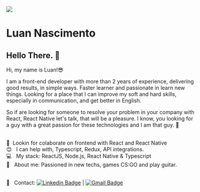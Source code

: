 <img width="auto" src="https://www.notion.so/image/https%3A%2F%2Fs3-us-west-2.amazonaws.com%2Fsecure.notion-static.com%2F4b24bb94-c9ea-4984-a8cb-300ce4553abb%2Fnlw4-banner-github.png?table=block&id=d50c626b-7d28-4bfc-b9f0-ea2b42347e3e&spaceId=08f749ff-d06d-49a8-a488-9846e081b224&width=1920&userId=&cache=v2">


# Luan Nascimento

## Hello There. 👋
Hi, my name is Luan!😎

I am a front-end developer with more than 2 years of experience, delivering good results, in simple ways. Faster learner and passionate in learn new things.
Looking for a place that I can improve my soft and hard skills, especially in communication, and get better in English.

So if are looking for someone to resolve your problem in your company with React, React Native let's talk, that will be a pleasure. I know, you looking for a guy with a great passion for these technologies and I am that guy. 🚀



 <br/> :purple_heart: &nbsp;Lookin for colaborate on frontend with React and React Native
 <br/> :blush: &nbsp; I can help with, Typescript, Redux, API integrations.
 <br/> :computer: &nbsp; My stack: ReactJS, Node.js, React Native & Typescript
 <br/> 💬  &nbsp; About me: Passioned in new techs, games CS:GO and play guitar.
 
 <br/> :email: &nbsp; Contact: [![Linkedin Badge](https://img.shields.io/badge/-LuanNascimento-blue?style=flat-square&logo=Linkedin&logoColor=white&link=https://www.linkedin.com/in/luan-nascimento-4560/)](https://www.linkedin.com/in/luan-nascimento-4560/) 
| 
[![Gmail Badge](https://img.shields.io/badge/-luan.dev.nascimento@gmail.com-c14438?style=flat-square&logo=Gmail&logoColor=white&link=mailto:luan.dev.nascimento@gmail.com)](mailto:luan.dev.nascimento@gmail.com)
